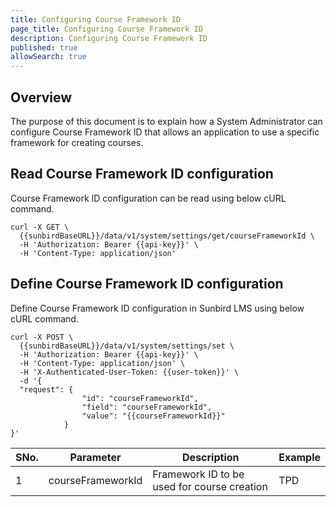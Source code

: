 ```yaml
---
title: Configuring Course Framework ID
page_title: Configuring Course Framework ID
description: Configuring Course Framework ID
published: true
allowSearch: true
---
```


## Overview
The purpose of this document is to explain how a System Administrator can configure Course Framework ID that allows an application to use a specific framework for creating courses.

## Read Course Framework ID configuration

Course Framework ID configuration can be read using below cURL command.

```
curl -X GET \
  {{sunbirdBaseURL}}/data/v1/system/settings/get/courseFrameworkId \
  -H 'Authorization: Bearer {{api-key}}' \
  -H 'Content-Type: application/json'
```

## Define Course Framework ID configuration

Define Course Framework ID configuration in Sunbird LMS using below cURL command.

```
curl -X POST \
  {{sunbirdBaseURL}}/data/v1/system/settings/set \
  -H 'Authorization: Bearer {{api-key}}' \
  -H 'Content-Type: application/json' \
  -H 'X-Authenticated-User-Token: {{user-token}}' \
  -d '{
  "request": {
                "id": "courseFrameworkId",
                "field": "courseFrameworkId",
                "value": "{{courseFrameworkId}}"
            }
}'
```


SNo. | Parameter | Description | Example
-------|-----------|-------------|---------
1 | courseFrameworkId | Framework ID to be used for course creation | TPD 
